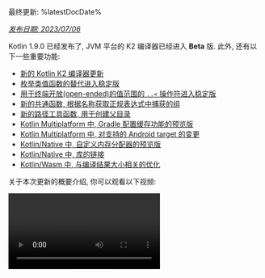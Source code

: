 [//]: # (title: Kotlin 1.9.0 版中的新功能)

最终更新: %latestDocDate%

_[发布日期: 2023/07/06](releases.md#release-details)_

Kotlin 1.9.0 已经发布了, JVM 平台的 K2 编译器已经进入 **Beta** 版.
此外, 还有以下一些重要功能:

* [新的 Kotlin K2 编译器更新](#new-kotlin-k2-compiler-updates)
* [枚举类值函数的替代进入稳定版](#stable-replacement-of-the-enum-class-values-function)
* [用于终端开放(open-ended)的值范围的 `..<` 操作符进入稳定版](#stable-operator-for-open-ended-ranges)
* [新的共通函数, 根据名称获取正规表达式中捕获的组](#new-common-function-to-get-regex-capture-group-by-name)
* [新的路径工具函数, 用于创建父目录](#new-path-utility-to-create-parent-directories)
* [Kotlin Multiplatform 中, Gradle 配置缓存功能的预览版](#preview-of-the-gradle-configuration-cache)
* [Kotlin Multiplatform 中, 对支持的 Android target 的变更](#changes-to-android-target-support)
* [Kotlin/Native 中, 自定义内存分配器的预览版](#preview-of-custom-memory-allocator)
* [Kotlin/Native 中, 库的链接](#library-linkage-in-kotlin-native)
* [Kotlin/Wasm 中, 与编译结果大小相关的优化](#size-related-optimizations)

关于本次更新的概要介绍, 你可以观看以下视频:

<video src="https://youtu.be/fvwTZc-dxsM" title="Kotlin 1.9.0 版中的新功能"/>

## IDE 支持 {id="ide-support"}

在以下 IDE 中可以使用支持 1.9.0 版的 Kotlin plugin:

| IDE            | 支持的版本                          |
|----------------|--------------------------------|
| IntelliJ IDEA  | 2022.3.x, 2023.1.x             |
| Android Studio | Giraffe (223), Hedgehog (231)* |

*Android Studio Giraffe (223) 和 Hedgehog (231) 的后续发布版中会包含 Kotlin 1.9.0 plugin.

IntelliJ IDEA 2023.2 的后续发布版中会包含 Kotlin 1.9.0 plugin.

> 要下载 Kotlin 的 artifact 和依赖项, 请 [配置你的 Gradle 设置](#configure-gradle-settings), 使用 Maven Central 仓库.
>
{style="warning"}

## 新的 Kotlin K2 编译器更新 {id="new-kotlin-k2-compiler-updates"}

JetBrains 的 Kotlin 开发组一直在努力稳定 K2 编译器, 1.9.0 版引入了更多的新功能.
JVM 平台的 K2 编译器现在已进入 **Beta** 版.

对于 Kotlin/Native 和跨平台项目, 也有了基本的支持.

### kapt 编译器 plugin 与 K2 编译器之间的兼容性

你可以在你的项目中和 K2 编译器一起使用 [kapt plugin](kapt.md), 但存在一些限制.
即使将 `languageVersion` 设置为 `2.0`, kapt 编译器 plugin 仍然会使用旧的编译器.

如果你对一个 `languageVersion` 设置为 `2.0` 的项目执行 kapt 编译器 plugin,
kapt 会自动切换到 `1.9`, 并禁用特定版本的兼容性检查.
这个行为相当于包含了下面这些命令行参数:
* `-Xskip-metadata-version-check`
* `-Xskip-prerelease-check`
* `-Xallow-unstable-dependencies`

这些检查对 kapt 任务被禁用了. 所有其他的编译任务仍然会继续使用新的 K2 编译器.

如果你在和 K2 编译器一起使用 kapt 时遇到任何问题, 请报告到我们的 [问题追踪系统](http://kotl.in/issue).

### 在你的项目中试用 K2 编译器 {id="try-the-k2-compiler-in-your-project"}

从 1.9.0 开始, 到 Kotlin 2.0 发布之前, 你可以很容易的测试 K2 编译器,
只需要向你的 `gradle.properties` 文件添加 `kotlin.experimental.tryK2=true` Gradle 属性就可以了.
你也可以运行以下命令:

```shell
./gradlew assemble -Pkotlin.experimental.tryK2=true
```

这个 Gradle 属性会自动将语言版本设置为 2.0, 而且会更新构建报告,
包括 Kotlin 编译任务中, 使用 K2 编译器和使用当前编译器的任务数量:

```none
##### 'kotlin.experimental.tryK2' results (Kotlin/Native not checked) #####
:lib:compileKotlin: 2.0 language version
:app:compileKotlin: 2.0 language version
##### 100% (2/2) tasks have been compiled with Kotlin 2.0 #####
```

### Gradle 构建报告 {id="gradle-build-reports"}

[Gradle 构建报告](gradle-compilation-and-caches.md#build-reports) 现在会显示编译代码时使用的是当前编译器还是 K2 编译器.
在 Kotlin 1.9.0 中, 你可以在你的 [Gradle build scan](https://scans.gradle.com/) 中看到这些信息:

![Gradle build scan - 使用 K1 编译器](gradle-build-scan-k1.png){width=700}

![Gradle build scan - 使用 K2 编译器](gradle-build-scan-k2.png){width=700}

你还可以在构建报告中看到项目中使用的 Kotlin 版本:

```none
Task info:
  Kotlin language version: 1.9
```

> 如果你使用 Gradle 8.0, 你可能遇到构建报告的一些问题, 尤其是启用 Gradle 配置缓存时.
> 这是一个已知的问题, 在 Gradle 8.1 和之后的版本中已经修正.
>
{style="note"}

### K2 编译器目前的限制 {id="current-k2-compiler-limitations"}

在你的 Gradle 项目中启用 K2 存在一些限制, 对使用 Gradle 8.3 以下版本的项目, 下面的情况可能会有影响:

* `buildSrc` 中源代码的编译.
* 在被包含的构建中的 Gradle plugin 的编译.
* 在 Gradle 8.3 以下版本的项目中使用的其他 Gradle plugin 的编译.
* Gradle plugin 依赖项的构建.

如果你遇到上面提到的问题, 你可以通过以下步骤来解决:

* 对 `buildSrc`, 任何 Gradle plugin, 以及它们的依赖项, 设置语言版本:

```kotlin
kotlin {
    compilerOptions {
        languageVersion.set(org.jetbrains.kotlin.gradle.dsl.KotlinVersion.KOTLIN_1_9)
        apiVersion.set(org.jetbrains.kotlin.gradle.dsl.KotlinVersion.KOTLIN_1_9)
    }
}
```

* 当 Gradle 8.3 可以使用时, 将你的项目的 Gradle 版本更新到 8.3.

### 留下你对于新 K2 编译器的反馈意见

如果你能提供你的反馈意见, 我们将会非常感谢!

* 在 Kotlin Slack 频道中, 直接向 K2 开发者提供你的反馈意见 – [获得邀请](https://surveys.jetbrains.com/s3/kotlin-slack-sign-up),
  并加入 [#k2-early-adopters](https://kotlinlang.slack.com/archives/C03PK0PE257) 频道.
* 在 [我们的问题追踪系统](https://kotl.in/issue) 中, 报告你遇到的新 K2 编译器的问题.
* [启用 **Send usage statistics** 选项](https://www.jetbrains.com/help/idea/settings-usage-statistics.html),
  允许 JetBrains 收集关于 K2 使用状况的匿名数据..

## 语言功能特性

在 Kotlin 1.9.0 中, 一些以前版本引入的新语言功能特性升级到了稳定版:
* [枚举类值函数的替代](#stable-replacement-of-the-enum-class-values-function)
* [数据对象与数据类的对称性](#stable-data-objects-for-symmetry-with-data-classes)
* [在内联的值类(inline value class)中支持有 body 的次级构造器(secondary constructor)](#support-for-secondary-constructors-with-bodies-in-inline-value-classes)

### 枚举类值函数的替代进入稳定版 {id="stable-replacement-of-the-enum-class-values-function"}

在 1.8.20 中, 引入了实验性功能: 枚举类的 `entries` 属性.
`entries` 属性是 `values()` 合成(synthetic)函数的现代而且高性能的替代者.
在 1.9.0 中, `entries` 属性进入了稳定版.

> `values()` 函数仍然继续支持, 但我们推荐你改为使用 `entries` 属性.
>
{style="tip"}

```kotlin
enum class Color(val colorName: String, val rgb: String) {
    RED("Red", "#FF0000"),
    ORANGE("Orange", "#FF7F00"),
    YELLOW("Yellow", "#FFFF00")
}

fun findByRgb(rgb: String): Color? = Color.entries.find { it.rgb == rgb }
```
{validate="false"}

关于枚举类的 `entries` 属性, 更多详情请参见 [Kotlin 1.8.20 的新功能](whatsnew1820.md#a-modern-and-performant-replacement-of-the-enum-class-values-function).

### 数据对象与数据类的对称性进入稳定版 {id="stable-data-objects-for-symmetry-with-data-classes"}

在 [Kotlin 1.8.20](whatsnew1820.md#preview-of-data-objects-for-symmetry-with-data-classes) 中引入了数据对象的声明,
现在进入了稳定版.
包括为了与数据类保持对称而添加的函数: `toString()`, `equals()`, 和 `hashCode()`.

这个功能在 `sealed` 类型层级结构中非常有用 (例如一个 `sealed class` 或 `sealed interface` 层级结构),
因为 `data object` 声明可以与 `data class` 声明一起方便的使用.
在这个示例中, 将 `EndOfFile` 声明为 `data object`, 而不是普通的 `object`,
代表它自动拥有 `toString()` 函数, 不需要手动的覆盖这个函数.
这样就保持了与相应的数据类定义的对称性.

```kotlin
sealed interface ReadResult
data class Number(val number: Int) : ReadResult
data class Text(val text: String) : ReadResult
data object EndOfFile : ReadResult

fun main() {
    println(Number(7)) // 输出结果为 Number(number=7)
    println(EndOfFile) // 输出结果为 EndOfFile
}
```
{validate="false"}

更多详情, 请参见 [Kotlin 1.8.20 的新功能](whatsnew1820.md#preview-of-data-objects-for-symmetry-with-data-classes).

### 在内联的值类(inline value class)中支持有 body 的次级构造器(secondary constructor) {id="support-for-secondary-constructors-with-bodies-in-inline-value-classes"}

从 Kotlin 1.9.0 开始, [内联的值类(inline value class)](inline-classes.md) 中有 body 的次级构造器(secondary constructor) 默认可以使用了:

```kotlin
@JvmInline
value class Person(private val fullName: String) {
    // 从 Kotlin 1.4.30 开始可以使用:
    init {
        check(fullName.isNotBlank()) {
            "Full name shouldn't be empty"
        }
    }
    // 从 Kotlin 1.9.0 开始默认可以使用:
    constructor(name: String, lastName: String) : this("$name $lastName") {
        check(lastName.isNotBlank()) {
            "Last name shouldn't be empty"
        }
    }
}
```
{validate="false"}

以前, Kotlin 在内联类中只允许使用 public 的主构造器.
这就造成, 无法封装底层值, 或创建一个内联类来表达某些受限定的值.

随着 Kotlin 的发展, 解决了这个问题. Kotlin 1.4.30 取消了对 `init` 代码块的限制,
之后, Kotlin 1.8.20 提供了预览功能, 允许使用有 body 的次级构造器.
现在这个功能默认可以使用了.
关于 Kotlin 内联类的开发进程, 请参见 [这个 KEEP](https://github.com/Kotlin/KEEP/blob/master/proposals/inline-classes.md).

## Kotlin/JVM {id="kotlin-jvm"}

从 version 1.9.0 来时, 编译器能够生成字节码版本对应于 JVM 20的类.
此外, `JvmDefault` 注解和旧的 `-Xjvm-default` 模式的废弃周期继续向前推进.

### `JvmDefault` 注解和旧的 `-Xjvm-default` 模式的废弃

从 Kotlin 1.5 开始, `JvmDefault` 注解的使用被废弃了, 取代它的是新的 `-Xjvm-default` 模式: `all` 和 `all-compatibility`.
随着 Kotlin 1.4 中引入的 `JvmDefaultWithoutCompatibility`,
以及 Kotlin 1.6 中引入的 `JvmDefaultWithCompatibility`,
这些模式提供了对 `DefaultImpls` 类的生成的全面的控制, 并确保与旧的 Kotlin 代码无缝的兼容性.

因此, 在 Kotlin 1.9.0 中, `JvmDefault` 注解不再具有任何意义, 并被标注为已废弃, 使用它会产生编译错误.
它最终将会从 Kotlin 中完全删除.

## Kotlin/Native {id="kotlin-native"}

除其他改进之外, 这个发布版还带来了 [Kotlin/Native 内存管理器](native-memory-manager.md) 的更多改进,
将会增强它的健壮性和性能:

* [自定义内存分配器的预览版](#preview-of-custom-memory-allocator)
* [主线程上的 Objective-C 或 Swift 对象释放 hook](#objective-c-or-swift-object-deallocation-hook-on-the-main-thread)
* [在 Kotlin/Native 中访问常数值时不会初始化对象](#no-object-initialization-when-accessing-constant-values-in-kotlin-native)
* [能够为 iOS 模拟器上的测试配置 standalone 模式](#ability-to-configure-standalone-mode-for-ios-simulator-tests-in-kotlin-native)
* [Kotlin/Native 中库的链接](#library-linkage-in-kotlin-native)

### 自定义内存分配器的预览版 {id="preview-of-custom-memory-allocator"}

Kotlin 1.9.0 引入了自定义内存分配器的预览版.
它的分配系统能够提高 [Kotlin/Native 内存管理器](native-memory-manager.md) 的运行期性能.

Kotlin/Native 中目前的对象分配系统使用一个一般性的分配器, 不能实现高效的垃圾收集.
作为补偿, 在垃圾收集器 (GC) 将所有已分配的对象合并入单个列表之前
它维护一个线程局部的(thread-local)链表, 其中包含已分配的对象, 这个列表可以在清理过程中遍历.
这种方案造成了几个性能缺陷:

* 清理顺序缺乏内存局部性(memory locality), 并且经常导致分散的内存访问模式, 造成潜在的性能问题.
* 链表对每个对象需要更多内存, 增加了内存使用量, 尤其是在处理大量的小对象的情况下.
* 包含所有已分配对象的单个列表使得难以进行并行清理, 当转换器线程(Mutator Thread)分配对象的速度超过 GC 线程回收它们的速度时, 可能造成内存使用量的问题.

为了解决这些问题, Kotlin 1.9.0 引入了自定义内存分配器的预览版.
它将系统内存分为多个页面(Page), 允许按连续的顺序进行独立的清理.
每次分配的内存都会成为一个页面(Page)内的内存块(Memory Block), 并且页面会追踪各个块的大小.
各种不同的页面类型进行了不同的优化, 以适应于不同的内存分配大小.
内存块的连续排列保证了可以对所有的分配块进行高效的迭代.

当一个线程分配内存时, 它会根据分配的大小搜索适当的页面.
线程会根据不同的大小类别维护一组页面.
对于一个确定的大小, 当前页通常可以容纳这个内存分配.
如果不能, 那么线程会从共享的分配空间请求一个不同的页面.
这个页面的状态可能是可用, 需要清理, 或需要创建.

新的内存分配器允许同时使用多个多个独立的分配空间,
因此 Kotlin 开发组可以实验不同的页面布局, 进一步提高性能.

关于新的内存分配器的设计, 更多详情请参见 [README](https://github.com/JetBrains/kotlin/blob/master/kotlin-native/runtime/src/alloc/custom/README.md).

#### 如何启用

添加 `-Xallocator=custom` 编译器选项:

```kotlin
kotlin {
    macosX64("native") {
        binaries.executable()

        compilations.configureEach {
            compilerOptions.configure {
                freeCompilerArgs.add("-Xallocator=custom")
            }
        }
    }
}
```
{validate="false"}

#### 留下你的反馈意见

希望你能通过 [YouTrack](https://youtrack.jetbrains.com/issue/KT-55364/Implement-custom-allocator-for-Kotlin-Native)
提供你的反馈意见, 帮助改进自定义分配器.

### 主线程上的 Objective-C 或 Swift 对象释放 hook {id="objective-c-or-swift-object-deallocation-hook-on-the-main-thread"}

从 Kotlin 1.9.0 开始, 对于 Objective-C 或 Swift 对象, 如果对象在主线程中被传递到 Kotlin, 那么对象的释放 hook 也会在主线程上被调用.
[Kotlin/Native 内存管理器](native-memory-manager.md) 以前处理 Objective-C 对象引用的方式可能会导致内存泄露.
我们相信现在的新的行为可以改进内存管理器的健壮性.

考虑一个被 Kotlin 代码引用的 Objective-C 对象, 例如, 当对象作为参数传递时, 被函数返回时, 或者从一个集合获取时.
这种情况下, Kotlin 创建它自己的对象, 其中保持 Objective-C 对象的引用.
当 Kotlin 对象被释放时, Kotlin/Native 运行期库会调用 `objc_release` 函数, 释放 Objective-C 对象的引用.

在以前的版本中, Kotlin/Native 内存管理器在一个特殊的 GC 线程中运行 `objc_release`.
如果它是这个对象的最后引用, 那么对象会被释放.
问题发生在, 如果 Objective-C 对象有自定义的释放 hooks, 例如 Objective-C 中的 `dealloc` 方法, 或 Swift 中的 `deinit` 代码块,
这些 hook 期望在特定的线程上调用.

由于主线程中的对象的 hook 通常也期望在主线程中调用, Kotlin/Native 运行期库现在也在主线程上调用 `objc_release`.
它应该覆盖 Objective-C 对象在主线程上传递到 Kotlin, 并在主线程中创建一个 Kotlin 端的对等对象的情况.
这只对处理主调度队列的情况才有效，对于通常的 UI 应用程序就是这种情况.
如果不是主调度队列, 或者对象在主线程以外的线程中传递到 Kotlin 的情况, 会和以前一样, 在特殊的 GC 线程中调用 `objc_release`.

#### 如何关闭这个功能

如果你遇到问题, 你可以在你的 `gradle.properties` 文件中, 添加以下选项, 禁用这个行为:

```none
kotlin.native.binary.objcDisposeOnMain=false
```

遇到这样的情况, 请报告到 [我们的问题追踪系统](https://kotl.in/issue).

### 在 Kotlin/Native 中访问常数值时不会初始化对象 {id="no-object-initialization-when-accessing-constant-values-in-kotlin-native"}

从 Kotlin 1.9.0 开始, 在访问 `const val` 域变量时, Kotlin/Native 后端不会初始化对象:

```kotlin
object MyObject {
    init {
        println("side effect!")
    }

    const val y = 1
}

fun main() {
    println(MyObject.y) // 第 1 次不会初始化
    val x = MyObject    // 这里会发生初始化
    println(x.y)
}
```
{validate="false"}

这个行为现在与 Kotlin/JVM 平台统一了, Kotlin/JVM 平台的实现与 Java 一致, 对这种情况对象永远不会初始化.
由于这个变化, 你的 Kotlin/Native 项目还能够有一些性能改进.

### 能够为 iOS 模拟器上的测试配置 standalone 模式 {id="ability-to-configure-standalone-mode-for-ios-simulator-tests-in-kotlin-native"}

默认情况下, 在对 Kotlin/Native 运行 iOS 模拟器上的测试时, 会使用 `--standalone` 选项, 以避免发生手动的模拟器启动和关闭.
在 1.9.0 中, 现在你可以在 Gradle task 中通过 `standalone` 属性配置是否使用这个选项.
默认会使用 `--standalone` 选项, 启用 standalone 模式.

下面的例子演示在你的 `build.gradle.kts` 文件中如何禁用 standalone 模式:

```kotlin
tasks.withType<org.jetbrains.kotlin.gradle.targets.native.tasks.KotlinNativeSimulatorTest>().configureEach {
    standalone.set(false)
}
```
{validate="false"}

> 如果你禁用 standalone 模式, 那么必须手动启用模拟器. 要从 CLI 启动你的模拟器, 可以使用下面的命令:
>
> ```shell
> /usr/bin/xcrun simctl boot <DeviceId>
>```
>
{style = "warning"}

### Kotlin/Native 中库的链接 {id="library-linkage-in-kotlin-native"}

从 Kotlin 1.9.0 开始, Kotlin/Native 编译器使用与 Kotlin/JVM 相同的方式来处理 Kotlin 库的链接问题.
如果一个第三方 Kotlin 库的作者对实验性 API 进行了不兼容的变更, 而这个 API 又被另一个第三方 Kotlin 库使用, 那么你就可能遇到这样的问题.

对于第三方 Kotlin 库之间发生链接错误的情况, 构建不会在编译过程中失败.
相反, 你只会在运行期间遇到这些错误, 这种行为与 JVM 完全相同.

每当 Kotlin/Native 编译器检测到库链接的问题就会报告警告.
你可以在你的编译日志中找到这样的警告, 例如:

```text
No function found for symbol 'org.samples/MyRemovedClass.doSomething|3657632771909858561[0]'

Can not get instance of singleton 'MyEnumClass.REMOVED_ENTRY': No enum entry found for symbol 'org.samples/MyEnumClass.REMOVED_ENTRY|null[0]'

Function 'getMyRemovedClass' can not be called: Function uses unlinked class symbol 'org.samples/MyRemovedClass|null[0]'
```

在你的项目中, 你可以进一步配置, 甚至禁用这样的行为:

* 如果你不想在你的编译日志中看到这些警告, 可以使用 `-Xpartial-linkage-loglevel=INFO` 编译器选项来禁止警告.
* 也可以使用 `-Xpartial-linkage-loglevel=ERROR`, 将报告的警告级别提升为编译错误.
  这种情况下, 编译会失败, 你会在编译日志中看到所有的错误. 使用这个选项可以更加严密的检测链接错误.
* 如果你在使用这个功能时遇到意想不到的问题, 你可以使用 `-Xpartial-linkage=disable` 编译器选项关闭这个功能.
  遇到这样的情况, 请报告到 [我们的问题追踪系统](https://kotl.in/issue).

```kotlin
// 通过 Gradle 构建文件传递编译器选项的示例.
kotlin {
    macosX64("native") {
        binaries.executable()

        compilations.configureEach {
            compilerOptions.configure {
                // 禁止链接警告:
                freeCompilerArgs.add("-Xpartial-linkage-loglevel=INFO")

                // 将链接警告提升为错误:
                freeCompilerArgs.add("-Xpartial-linkage-loglevel=ERROR")

                // 完全禁用这个功能:
                freeCompilerArgs.add("-Xpartial-linkage=disable")
            }
        }
    }
}
```
{validate="false"}

### 用于与 C 代码交互时的隐式整数转换的编译器选项 {id="compiler-option-for-c-interop-implicit-integer-conversions"}

我们引入了与 C 代码交互时的一个编译器选项, 允许你使用隐式整数转换.
经过仔细考虑之后, 我们引入了这个编译器选项, 以防止无意的使用,
因为这个功能还有待继续改进, 而我们的目标是拥有最高质量的 API.

下面的示例代码中, 一个隐式整数转换允许 `options = 0`,
尽管 [`options`](https://developer.apple.com/documentation/foundation/nscalendar/options)
是无符号的 `UInt` 类型, 而 `0` 是有符号的整数.

```kotlin
val today = NSDate()
val tomorrow = NSCalendar.currentCalendar.dateByAddingUnit(
    unit = NSCalendarUnitDay,
    value = 1,
    toDate = today,
    options = 0
)
```
{validate="false"}

要对原生库使用隐式转换, 请使用 `-XXLanguage:+ImplicitSignedToUnsignedIntegerConversion` 编译器选项.

你可以在你的 Gradle `build.gradle.kts` 文件中进行配置:
```kotlin
tasks.withType<org.jetbrains.kotlin.gradle.tasks.KotlinNativeCompile>().configureEach {
    compilerOptions.freeCompilerArgs.addAll(
        "-XXLanguage:+ImplicitSignedToUnsignedIntegerConversion"
    )
}
```
{validate="false"}

## Kotlin Multiplatform

在 1.9.0 中, Kotlin Multiplatform 有了以下重要更新, 旨在改善你的开发者体验:

* [对支持的 Android target 的变更](#changes-to-android-target-support)
* [默认启用新的 Android 源代码集布局](#new-android-source-set-layout-enabled-by-default)
* [在跨平台项目中的 Gradle 配置缓存功能的预览版](#preview-of-the-gradle-configuration-cache)

### 对支持的 Android target 的变更 {id="changes-to-android-target-support"}

我们正在继续努力稳定 Kotlin Multiplatform.
其中必要的一步是为 Android target 提供一级支持.
我们很激动的宣布, 将来, Google 的 Android 开发组将会提供他们自己的 Gradle plugin, 来支持 Kotlin Multiplatform 中的 Android.

为了给这个来自 Google 的新解决方案开辟道路, 我们会重命名 1.9.0 的目前的 Kotlin DSL 中的 `android` 代码块.
请将你的构建脚本中的所有 `android` 代码块改为 `androidTarget`.
这是一个必要的临时变更, 目的是将 `android` 的名称留给未来由 Google 提供的 DSL 使用.

Google plugin 将成为在跨平台项目中使用 Android 的首选方式.
当它完成之后, 我们会提供必要的迁移说明, 让你能够象以前一样使用 `android` 的短名称.

### 默认启用新的 Android 源代码集布局 {id="new-android-source-set-layout-enabled-by-default"}

从 Kotlin 1.9.0 开始, 默认会使用新的 Android 源代码集布局.
它取代了以前的目录命名模式, 这个旧模式在很多方面令人难以理解.
新布局有很多优点:

* 简化的类型语义 – 新的 Android 源代码集布局提供了清晰而且一致的命名规约, 有助于区分不同类型的源代码集.
* 改进的源代码目录布局 – 使用新的布局, `SourceDirectories` 的排列变得更加连贯, 更易于组织代码和定位源代码文件.
* 清晰的 Gradle 配置命名模式 – 在 `KotlinSourceSets` 和 `AndroidSourceSets` 中, 命名模式现在更加一致, 更加易于预测.

新的布局需要使用 Android Gradle plugin 7.0 或更高版本, 以及 Android Studio 2022.3 或更高版本.
请参见我们的 [迁移向导](multiplatform-android-layout.md), 在你的 `build.gradle(.kts)` 文件中进行必要的修改.

### Gradle 配置缓存功能的预览版 {id="preview-of-the-gradle-configuration-cache"}

Kotlin 1.9.0 增加了对跨平台库中的 [Gradle 配置缓存](https://docs.gradle.org/current/userguide/configuration_cache.html) 的支持.
如果你是库的作者, 你可以得益于构建性能的改善.

Gradle 配置缓存通过对后续的构建重用配置阶段的结果来加快构建过程.
这个功能从 Gradle 8.1 开始成为稳定版. 要启用它, 请遵照 [Gradle 文档](https://docs.gradle.org/current/userguide/configuration_cache.html#config_cache:usage) 中的说明.

> 对于与 Xcode 集成的 task, 或 [Kotlin CocoaPods Gradle plugin](native-cocoapods-dsl-reference.md),
> Kotlin Multiplatform plugin 还不支持 Gradle 配置缓存.
> 我们期望在未来的 Kotlin 发布版中添加这个功能.
>
{style="note"}

## Kotlin/Wasm

Kotlin 开发组还在继续实验新的 Kotlin/Wasm 编译目标.
这个发布版引入了几个性能优化和 [与编译结果大小相关的优化](#size-related-optimizations),
以及 [与 JavaScript 交互功能的更新](#updates-in-javascript-interop).

### 与编译结果大小相关的优化 {id="size-related-optimizations"}

对 WebAssembly (Wasm) 项目, Kotlin 1.9.0 引入了编译结果大小的显著改善.
比较两个 "Hello World" 项目,
Kotlin 1.9.0 中的 Wasm 代码大小比 Kotlin 1.8.20 中要小超过 10 倍以上.

![Kotlin/Wasm 与编译结果大小相关的优化](wasm-1-9-0-size-improvements.png){width=700}

在使用 Kotlin 代码针对 Wasm 平台进行开发时, 这些代码大小优化可以更加高效的利用资源, 并改善性能.

### 与 JavaScript 交互功能的更新 {id="updates-in-javascript-interop"}

这次 Kotlin 更新引入了 Kotlin/Wasm 的 Kotlin 与 JavaScript 之间交互能力的变更.
由于 Kotlin/Wasm 是一个 [实验性](components-stability.md#stability-levels-explained) 功能, 它的互操作性存在一些限制.

#### 动态类型的限制

从 1.9.0 版开始, Kotlin 在 Kotlin/Wasm 中不再支持使用 `Dynamic` 类型.
这个功能现在已被废弃, 由新的通用的 `JsAny` 类型取代, 这个类型游离于 JavaScript 互操作性.

更多详情, 请参见 [Kotlin/Wasm 与 JavaScript 的互操作性](wasm-js-interop.md) 文档.

#### 非外部类型(non-external type)的限制

Kotlin/Wasm 在向 JavaScript 传递值时, 或从 JavaScript 传入值时, 支持对特定的 Kotlin 静态的转换.
支持的类型包括:

* 基本类型, 例如有符号的数值, `Boolean`, 以及 `Char`.
* `String`.
* 函数类型.

其他类型传递时不会转换, 而是作为不透明引用(Opaque Reference), 导致 JavaScript 与 Kotlin 子类型之间的不一致.

为了解决这个问题, Kotlin 在与 JavaScript 交互时, 限制为只允许使用一组良好支持的类型.
从 Kotlin 1.9.0 开始, 在 Kotlin/Wasm 的 JavaScript 交互中, 只支持外部(external) 类型, 基本类型, 字符串, 以及函数类型.
此外, 引入了一个单独的显式类型, 名为 `JsReference`, 用来表达可在 JavaScript 交互中使用的 Kotlin/Wasm 对象句柄.

更多详情, 请参见 [Kotlin/Wasm 与 JavaScript 的互操作性](wasm-js-interop.md) 文档.

### Kotlin Playground 中的 Kotlin/Wasm

Kotlin Playground 支持 Kotlin/Wasm 编译目标.
你可以编写, 运行, 分享你的针对 Kotlin/Wasm 编译目标的 Kotlin 代码.
[马上看看吧](https://pl.kotl.in/HDFAvimga)

> 使用 Kotlin/Wasm 需要在你的浏览器中启用实验性的功能.
>
> [参见: 如何启用这些功能](wasm-troubleshooting.md).
>
{style="note"}

```kotlin
import kotlin.time.*
import kotlin.time.measureTime

fun main() {
    println("Hello from Kotlin/Wasm!")
    computeAck(3, 10)
}

tailrec fun ack(m: Int, n: Int): Int = when {
    m == 0 -> n + 1
    n == 0 -> ack(m - 1, 1)
    else -> ack(m - 1, ack(m, n - 1))
}

fun computeAck(m: Int, n: Int) {
    var res = 0
    val t = measureTime {
        res = ack(m, n)
    }
    println()
    println("ack($m, $n) = ${res}")
    println("duration: ${t.inWholeNanoseconds / 1e6} ms")
}
```
{kotlin-runnable="true" kotlin-min-compiler-version="1.3" id="kotlin-whats-new-1-9-0-kotlin-wasm-playground"}

## Kotlin/JS {id="kotlin-js"}

这个发布版引入了 Kotlin/JS 的更新, 包括删除了旧的 Kotlin/JS 编译器, 废弃了 Kotlin/JS Gradle plugin,
以及实验性的支持 ES6:

* [删除了旧的 Kotlin/JS 编译器](#removal-of-the-old-kotlin-js-compiler)
* [废弃了 Kotlin/JS Gradle plugin](#deprecation-of-the-kotlin-js-gradle-plugin)
* [废弃了外部枚举类型(external enum)](#deprecation-of-external-enum)
* [实验性的支持 ES6 类和模块](#experimental-support-for-es6-classes-and-modules)
* [更改了 JS 产品发布(production distribution)的默认目标](#changed-default-destination-of-js-production-distribution)
* [从 stdlib-js 中抽取了 org.w3c 声明](#extract-org-w3c-declarations-from-stdlib-js)

> 从 1.9.0 版开始, 对 Kotlin/JS 还启用了 [部分的库链接](#library-linkage-in-kotlin-native).
>
{style="note"}


### 删除了旧的 Kotlin/JS 编译器 {id="removal-of-the-old-kotlin-js-compiler"}

在 Kotlin 1.8.0 中, 我们 [宣布了](whatsnew18.md#stable-js-ir-compiler-backend) 基于 IR 的后端已成为 [稳定版](components-stability.md).
从那之后, 不指定编译器成为一种错误, 使用旧的编译器会导致警告.

在 Kotlin 1.9.0 中, 使用旧的后端会导致错误.
请遵照我们的 [迁移指南](js-ir-migration.md), 迁移到 IR 编译器.

### 废弃了 Kotlin/JS Gradle plugin {id="deprecation-of-the-kotlin-js-gradle-plugin"}

从 Kotlin 1.9.0 开始, `kotlin-js` Gradle plugin 已被废弃.
我们建议你改为使用 `kotlin-multiplatform` Gradle plugin 中的 `js()` 编译目标.

Kotlin/JS Gradle plugin 的功能本质上与 `kotlin-multiplatform` plugin 是重叠的, 并使用了相同的内部实现.
这种功能重叠导致了理解困难, 并增加了 Kotlin 开发组的维护负担.

关于迁移说明, 请参见我们的 [Kotlin Multiplatform 兼容性指南](multiplatform-compatibility-guide.md#migration-from-kotlin-js-gradle-plugin-to-kotlin-multiplatform-gradle-plugin).
如果你遇到迁移指南中没有提到的其它问题, 请报告到我们的 [问题追踪系统](http://kotl.in/issue).

### 废弃了外部枚举类型(external enum) {id="deprecation-of-external-enum"}

在 Kotlin 1.9.0 中, 外部枚举类型(external enum)的使用将被废弃, 原因是枚举类型的静态成员, 例如 `entries`, 不能存在于 Kotlin 之外.
我们建议改为使用外部的封闭类, 并以对象作为它的子类:

```kotlin
// 以前的代码
external enum class ExternalEnum { A, B }

// 现在的代码
external sealed class ExternalEnum {
    object A: ExternalEnum
    object B: ExternalEnum
}
```
{validate="false"}

通过切换为以对象为子类的外部封闭类, 你可以实现与外部枚举类型相似的功能, 同时又能避免与默认方法相关的问题.

从 Kotlin 1.9.0 开始, 外部枚举类型的使用将被标记为废弃.
我们建议你更新你的代码, 使用上面建议的外部封闭类来实现, 以保证兼容性, 并有利于未来的维护.

### 实验性的支持 ES6 类和模块 {id="experimental-support-for-es6-classes-and-modules"}

本次发布引入了对 ES6 模块和生成 ES6 类的 [实验性](components-stability.md#stability-levels-explained) 支持:
* 模块提供了一种方式, 简化你的代码库, 并提高可维护性.
* 类允许你结合面向对象编程 (OOP) 原则, 产生更加清晰直观的代码.

要启用这些功能, 请更新你的 `build.gradle.kts` 文件:

```kotlin
// build.gradle.kts
kotlin {
    js(IR) {
        useEsModules() // 启用 ES6 模块
        browser()
    }
}

// 启用 ES6 类的生成
tasks.withType<KotlinJsCompile>().configureEach {
    kotlinOptions {
        useEsClasses = true
    }
}
```
{validate="false"}

关于ECMAScript 2015 (ES6), 更多详情请参见 [官方文档](https://262.ecma-international.org/6.0/).

### 更改了 JS 产品发布(production distribution)的默认目标 {id="changed-default-destination-of-js-production-distribution"}

在 Kotlin 1.9.0 之前, 发布的目标目录是 `build/distributions`.
但是, 这是一个用于 Gradle archive 的共通目录.
为了解决这个问题, 在 Kotlin 1.9.0 中我们将默认的发布目标目录改为:
`build/dist/<targetName>/<binaryName>`.

例如, `productionExecutable` 过去会发布到 `build/distributions`.
在 Kotlin 1.9.0 中, 它会发布到 `build/dist/js/productionExecutable`.

> 如果你有一个使用这些构建结果的管道, 请确认更新目录的设置.
>
{style="warning"}

### 从 stdlib-js 中抽取了 org.w3c 声明 {id="extract-org-w3c-declarations-from-stdlib-js"}

从 Kotlin 1.9.0 开始, `stdlib-js` 不再包含 `org.w3c` 声明.
这些声明改为移动到一个单独的 Gradle 依赖项中.
当你向你的 `build.gradle.kts` 文件添加 Kotlin Multiplatform Gradle plugin 时,
这些声明会自动包含到你的项目中, 和标准库类似.

不需要任何手动的迁移处理. 必要的调整工作会自动处理.

## Gradle

Kotlin 1.9.0 带来了新的 Gradle 编译器选项, 以及很多其他功能:

* [删除了 classpath 属性](#removed-classpath-property)
* [新的 Gradle 编译器选项](#new-compiler-options)
* [Kotlin/JVM 的项目级编译器选项](#project-level-compiler-options-for-kotlin-jvm)
* [用于 Kotlin/Native 模块名称的编译器选项](#compiler-option-for-kotlin-native-module-name)
* [用于 Kotlin 官方库的单独的编译器 plugin](#separate-compiler-plugins-for-official-kotlin-libraries)
* [增加了最低支持版本](#incremented-minimum-supported-version)
* [kapt 不再过早创建 task](#kapt-doesn-t-cause-eager-task-creation-in-gradle)
* [JVM 编译目标校验模式的程序化配置](#programmatic-configuration-of-the-jvm-target-validation-mode)

### 删除了 classpath 属性 {id="removed-classpath-property"}

在 Kotlin 1.7.0 中, 我们宣布了 `KotlinCompile` task 属性 `classpath` 废弃周期的开始.
在 Kotlin 1.8.0 中废弃级别提升到了 `ERROR`.
在本次发布版中, 我们最终删除了 `classpath` 属性.
所有的编译任务现在应该使用 `libraries` 输入, 得到编译所需要的库的列表.

### 新的编译器选项 {id="new-compiler-options"}

Kotlin Gradle plugin 现在提供新的属性, 用于使用者同意(Opt-in), 以及编译器的渐进模式(progressive mode).

* 要对新的 API 标注使用者同意(Opt-in), 现在你可以使用 `optIn` 属性, 传递一个字符串列表, 例如: `optIn.set(listOf(a, b, c))`.
* 要启用渐进模式, 请使用 `progressiveMode.set(true)`.

### Kotlin/JVM 的项目级编译器选项 {id="project-level-compiler-options-for-kotlin-jvm"}

从 Kotlin 1.9.0 开始, 在 `kotlin` 配置代码块中, 可以使用一个新的 `compilerOptions` 代码块:

```kotlin
kotlin {
    compilerOptions {
        jvmTarget.set(JVM.Target_11)
    }
}
```
{validate="false"}

这个功能使得编译器选项的配置更加容易. 但是, 需要注意一些重要的细节:

* 这个配置只适用于项目级.
* 对于 Android plugin, 这个代码块与下面的代码配置相同的对象:

```kotlin
android {
    kotlinOptions {}
}
```
{validate="false"}

* `android.kotlinOptions` 和 `kotlin.compilerOptions` 配置块会相互覆盖. 只有构建文件中最后出现的 (最下方的) 代码块会起作用.
* 如果在项目级配置了 `moduleName`, 它的值在传递给编译器时可能会变更.
  对 `main` 编译不会如此, 但对其它编译类型, 例如, test source, Kotlin Gradle plugin 会添加  `_test` 后缀.
* `tasks.withType<KotlinJvmCompile>().configureEach {}` (或 `tasks.named<KotlinJvmCompile>("compileKotlin") { }`) 之内的配置会覆盖 `kotlin.compilerOptions` 和 `android.kotlinOptions`.

### 用于 Kotlin/Native 模块名称的编译器选项 {id="compiler-option-for-kotlin-native-module-name"}

在 Kotlin Gradle plugin 中现在可以很容易的使用 Kotlin/Native 的
[`module-name`](compiler-reference.md#module-name-name-native) 编译器选项.

这个选项对编译的模块指定一个名称, 也可以为导入到 Objective-C 的声明添加一个名称前缀.

你可以直接在你的 Gradle 构建文件的 `compilerOptions` 代码块中设置模块名称:

<tabs group="build-script">
<tab title="Kotlin" group-key="kotlin">

```kotlin
tasks.named<org.jetbrains.kotlin.gradle.tasks.KotlinNativeCompile>("compileKotlinLinuxX64") {
    compilerOptions {
        moduleName.set("my-module-name")
    }
}
```

</tab>
<tab title="Groovy" group-key="groovy">

```groovy
tasks.named("compileKotlinLinuxX64", org.jetbrains.kotlin.gradle.tasks.KotlinNativeCompile.class) {
    compilerOptions {
        moduleName = "my-module-name"
    }
}
```

</tab>
</tabs>


### 用于 Kotlin 官方库的单独的编译器 plugin {id="separate-compiler-plugins-for-official-kotlin-libraries"}

Kotlin 1.9.0 为它的官方库引入了单独的编译器 plugin. 以前, 编译器 plugin 内嵌在对应的 Gradle plugin 中.
如果编译器 plugin 编译时使用的 Kotlin 版本比 Gradle build 的 Kotlin 运行期版本更高, 就可能导致兼容性问题.

新的编译器 plugin 添加为单独的依赖项, 因此你不会再遇到与旧版本 Gradle 的兼容性问题.
新方案的另一个主要优点是, 新的编译器 plugin 可以在其他构建系统中使用, 例如 [Bazel](https://bazel.build/).

以下是我们发布到 Maven Central 的新编译器 plugin 的列表:

* kotlin-atomicfu-compiler-plugin
* kotlin-allopen-compiler-plugin
* kotlin-lombok-compiler-plugin
* kotlin-noarg-compiler-plugin
* kotlin-sam-with-receiver-compiler-plugin
* kotlinx-serialization-compiler-plugin

每个 plugin 都有它对应的 `-embeddable`, 例如,
`kotlin-allopen-compiler-plugin-embeddable` 用来与 `kotlin-compiler-embeddable` artifact 一起使用,
这是脚本化 artifact 的默认选项.

Gradle 将这些 plugin 添加为编译器参数. 你不需要对你既有的项目进行任何变更.

### 增加了最低支持版本 {id="incremented-minimum-supported-version"}

从 Kotlin 1.9.0 开始, 支持的 Android Gradle plugin 最低版本是 4.2.2.

参见 [Kotlin Gradle plugin 与可用的 Gradle 版本之间的兼容性](gradle-configure-project.md#apply-the-plugin).

### kapt 不再过早创建 Gradle 中的 task {id="kapt-doesn-t-cause-eager-task-creation-in-gradle"}

在 1.9.0 之前, [kapt 编译器 plugin](kapt.md) 会请求配置后的 Kotlin 编译 task 实例, 导致过早的创建 task.
在 Kotlin 1.9.0 中已经解决了这个问题. 如果你的 `build.gradle.kts` 文件使用默认的配置, 那么你的设置不会受到这个变更的影响.

> 如果你使用自定义的配置, 你的设置会受到不利的影响.
> 例如, 如果你使用 Gradle 的 task API 修改了 `KotlinJvmCompile` task, 你必须在你的构建脚本中对 `KaptGenerateStubs`
> task 进行类似的修改.
>
> 例如, 如果你的脚本对 `KotlinJvmCompile` task 的配置如下:
> ```kotlin
> tasks.named<KotlinJvmCompile>("compileKotlin") { // 你的自定义配置 }
> ```
> {validate="false"}
>
> 这种情况下, 你需要确定 `KaptGenerateStubs` task 中也包含相同的修改:
> ```kotlin
> tasks.named<KaptGenerateStubs>("kaptGenerateStubs") { // 你的自定义配置 }
> ```
> {validate="false"}
>
{style="warning"}

更多详情, 请参见我们的 [YouTrack ticket](https://youtrack.jetbrains.com/issue/KT-54468/KAPT-Gradle-plugin-causes-eager-task-creation).

### JVM 编译目标校验模式的程序化配置 {id="programmatic-configuration-of-the-jvm-target-validation-mode"}

在 Kotlin 1.9.0 之前, 只有一种方法来调整 Kotlin 与 Java 之间的 JVM 编译目标不兼容性的检测方式.
你必须在你的 `gradle.properties` 文件中对整个项目设置 `kotlin.jvm.target.validation.mode=ERROR`.

现在, 你也可以在你的 `build.gradle.kts` 文件中, 在 task 级进行配置:

```kotlin
tasks.named<org.jetbrains.kotlin.gradle.tasks.KotlinJvmCompile>("compileKotlin") {
    jvmTargetValidationMode.set(org.jetbrains.kotlin.gradle.dsl.jvm.JvmTargetValidationMode.WARNING)
}
```
{validate="false"}

## 标准库

Kotlin 1.9.0 对标准库有了一些很大的改进:
* [`..<` 操作符](#stable-operator-for-open-ended-ranges) 和 [时间 API](#stable-time-api) 进入稳定版.
* [Kotlin/Native 标准库经过了彻底的审查和更新](#the-kotlin-native-standard-library-s-journey-towards-stabilization)
* [`@Volatile` 注解可以在更多平台使用](#stable-volatile-annotation)
* [有了一个 **共通的** 函数来通过名称获取正规表达式中捕获的组(capture group)](#new-common-function-to-get-regex-capture-group-by-name)
* [引入了 `HexFormat` 类, 用于 16 进制数的格式化和解析](#new-hexformat-class-to-format-and-parse-hexadecimals)

### 用于终端开放(open-ended)的值范围的 `..<` 操作符进入稳定版 {id="stable-operator-for-open-ended-ranges"}

新的 `..<` 操作符用于终端开放(open-ended)的值范围, 它在 [Kotlin 1.7.20](whatsnew1720.md#preview-of-the-operator-for-creating-open-ended-ranges) 中引入, 在 1.8.0 中进入稳定版.
在 1.9.0 中, 用于操作终端开放的值范围的标准库 API也进入了稳定版.

我们的研究显示, 在声明一个终端开放的值范围时, 新的 `..<` 操作符更加易于理解.
如果你使用 [`until`](https://kotlinlang.org/api/latest/jvm/stdlib/kotlin.ranges/until.html) 中缀函数, 很容易错误的理解为, 值范围包含它的上界(upper bound).

下面是使用 `until` 函数的示例:

```kotlin
fun main() {
    for (number in 2 until 10) {
        if (number % 2 == 0) {
            print("$number ")
        }
    }
    // 输出结果为 2 4 6 8
}
```
{validate="false"}

下面是使用新的 `..<` 操作符示例:

```kotlin
fun main() {
    for (number in 2..<10) {
        if (number % 2 == 0) {
            print("$number ")
        }
    }
    // 输出结果为 2 4 6 8
}
```
{validate="false"}

> 从 IntelliJ IDEA 2023.1.1 版开始, 有了一个新的代码审查, 对你可以使用 `..<` 操作符的地方, 会高亮显示.
>
{style="note"}

关于如何使用这个操作符, 更多详情请参见 [Kotlin 1.7.20 版中的新功能](whatsnew1720.md#preview-of-the-operator-for-creating-open-ended-ranges).

### 时间 API 进入稳定版 {id="stable-time-api"}

从 1.3.50 开始, 我们引入了一个新的时间测量 API 的预览版.
API 中关于时间长度的部分在 1.6.0 中进入了稳定版.
在 1.9.0 中, 时间测量 API 的其他部分也进入了稳定版.

旧的时间 API 提供了 `measureTimeMillis` 和 `measureNanoTime` 函数, 使用起来不直观.
很明显, 这两个函数都测量时间, 使用不同的单位, 但很难清楚理解的是, `measureTimeMillis` 使用 [wall clock](https://en.wikipedia.org/wiki/Elapsed_real_time)
来测量时间, 而 `measureNanoTime` 使用单调时间源(monotonic time source).
新的时间 API 解决了这个问题, 以及其他问题, 让 API 更加用户友好.

通过新的时间 API, 你可以很容易的实现以下功能:
* 使用单调时间源(monotonic time source), 测量执行某些代码消耗的时间, 使用你希望的时间单位.
* 标记一个时刻.
* 比较两个时刻, 并计算它们之间的差异.
* 检查从某个特定的时刻开始, 经过了多少时间.
* 检查当前时间是否已经经过了某个指定的时刻.

#### 测量代码的执行时间

要测量执行一段代码消耗的时间,
请使用 [`measureTime`](https://kotlinlang.org/api/latest/jvm/stdlib/kotlin.time/measure-time.html)
内联函数.

要测量执行一段代码消耗的时间, **并且** 返回这段代码的执行结果,
请使用 [`measureTimedValue`](https://kotlinlang.org/api/latest/jvm/stdlib/kotlin.time/measure-timed-value.html)
内联函数.

默认情况下, 这两个函数使用一个单调时间源(monotonic time source).
但是, 如果你想要使用流逝的真实时间源(elapsed real-time source), 也是可以的.
例如, 在 Android 中, 默认的时间源 `System.nanoTime()` 在设备活动时才计算时间.
当设备进入深度睡眠时, 它会失去对时间的追踪.
想要在设备深度睡眠时继续追踪时间, 你可以改为创建一个使用 [`SystemClock.elapsedRealtimeNanos()`](https://developer.android.com/reference/android/os/SystemClock#elapsedRealtimeNanos()) 的时间源:

```kotlin
object RealtimeMonotonicTimeSource : AbstractLongTimeSource(DurationUnit.NANOSECONDS) {
    override fun read(): Long = SystemClock.elapsedRealtimeNanos()
}
```
{validate="false"}

#### 标记时刻, 并测量时刻之间的差异

要标记一个特定的时刻, 请使用 [`TimeSource`](https://kotlinlang.org/api/latest/jvm/stdlib/kotlin.time/-time-source/)
接口, 和 [`markNow()`](https://kotlinlang.org/api/latest/jvm/stdlib/kotlin.time/-time-source/mark-now.html) 函数
来创建一个 [`TimeMark`](https://kotlinlang.org/api/latest/jvm/stdlib/kotlin.time/-time-mark/).
要测量来自同一个时间源的 `TimeMarks` 之间的差异, 请使用减法操作符 (`-`):

```kotlin
import kotlin.time.*

fun main() {
    val timeSource = TimeSource.Monotonic
    val mark1 = timeSource.markNow()
    Thread.sleep(500) // 睡眠 0.5 秒.
    val mark2 = timeSource.markNow()

    repeat(4) { n ->
        val mark3 = timeSource.markNow()
        val elapsed1 = mark3 - mark1
        val elapsed2 = mark3 - mark2

        println("Measurement 1.${n + 1}: elapsed1=$elapsed1, elapsed2=$elapsed2, diff=${elapsed1 - elapsed2}")
    }
    // 也可以对时间标记进行比较.
    println(mark2 > mark1) // 比较结果为 true, 因为 mark2 是在 mark1 之后捕获的.
}
```
{kotlin-runnable="true" kotlin-min-compiler-version="1.3" id="kotlin-whats-new-time-elapsed"}

要检查是否已经经过了某个截止时刻, 或者是否已经到达超时时间, 请使用 [`hasPassedNow()`](https://kotlinlang.org/api/latest/jvm/stdlib/kotlin.time/-time-mark/has-passed-now.html)
和 [`hasNotPassedNow()`](https://kotlinlang.org/api/latest/jvm/stdlib/kotlin.time/-time-mark/has-not-passed-now.html)
扩展函数:

```kotlin
import kotlin.time.*
import kotlin.time.Duration.Companion.seconds

fun main() {
    val timeSource = TimeSource.Monotonic
    val mark1 = timeSource.markNow()
    val fiveSeconds: Duration = 5.seconds
    val mark2 = mark1 + fiveSeconds

    // 还没有经过 5 秒
    println(mark2.hasPassedNow())
    // 输出结果为 false

    // 等待 6 秒
    Thread.sleep(6000)
    println(mark2.hasPassedNow())
    // 输出结果为 true
}
```
{kotlin-runnable="true" kotlin-min-compiler-version="1.3" id="kotlin-whats-new-time-passednow"}

### Kotlin/Native 标准库走向稳定 {id="the-kotlin-native-standard-library-s-journey-towards-stabilization"}

由于我们的 Kotlin/Native 标准库持续增长, 我们决定是时候对它进行一次全面的审查, 以确保它符合我们的高标准.
作为这次审查的一部分, 我们仔细的审查了 **每一个** 现有的 public 签名.
对每一个签名, 我们考虑它是否符合以下规则:

* 有一个单独的目的.
* 与其它 Kotlin API 一致.
* 与它在 JVM 版中的对应部分具有相似的行为.
* 面向未来.

基于这些考虑, 我们对每个签名进行了下面的某个决定:
* 让它进入稳定版.
* 让它进入实验版.
* 将它变为 `private`.
* 修改它的行为.
* 将它移动到其它地方.
* 废弃它.
* 将它标记为已过时.

> 如果一个现有的签名:
> * 移动到其它包, 那么这个签名会继续存在于原来的包中, 但它现在被废弃, 废弃级别为: `WARNING`.
>   IntelliJ IDEA 会在代码审查后自动建议替换.
> * 被废弃, 那么它已被废弃, 废弃级别为: `WARNING`.
> * 被标记为已过时, 那么你可以继续使用它, 但将来它会被替换.
>
{style="note"}

我们不会在这里列出这次审查的全部结果, 但下面是一些重要的部分:
* 我们让 Atomics API 进入了稳定版.
* 我们让 [`kotlinx.cinterop`](https://kotlinlang.org/api/latest/jvm/stdlib/kotlinx.cinterop/) 进入了实验版,
  使用这个包, 现在会要求另一种使用者同意(Opt-in). 更多详情, 请参见 [显式 C 互操作性的稳定性保证](#explicit-c-interoperability-stability-guarantees).
* 我们将 [`Worker`](https://kotlinlang.org/api/latest/jvm/stdlib/kotlin.native.concurrent/-worker/) 类和它的相关 API 标记为已过时.
* 我们将 [`BitSet`](https://kotlinlang.org/api/latest/jvm/stdlib/kotlin.native/-bit-set/) 类标记为已过时.
* 我们将 `kotlin.native.internal` 包中的所有 `public` API 标记为 `private`, 或移动到了其它包.

#### 显式 C 互操作性的稳定性保证 {id="explicit-c-interoperability-stability-guarantees"}

为了保护我们的 API 的高质量, 我们决定让 [`kotlinx.cinterop`](https://kotlinlang.org/api/latest/jvm/stdlib/kotlinx.cinterop/)
进入实验版.
尽管 `kotlinx.cinterop` 已经经过了彻底的试用和测试,
但在我们感到足够满意, 让它进入稳定版之前, 还存在改进的空间.
我们建议你使用这些 API 进行互操作, 但你应该将这些 API 的使用限制在你的项目中的特定部分.
当我们开始改进这个 API, 让它进入稳定版时, 这样可以让你的迁移工作更加容易.

如果你想要使用 C 风格的外部 API, 例如指针, 你必须使用 `@OptIn(ExperimentalForeignApi)` 标注使用者同意, 否则你的代码将不能编译.

要使用 `kotlinx.cinterop` 的其它部分, 包括 Objective-C/Swift 的互操作性, 你需要使用 `@OptIn(BetaInteropApi)` 标注使用者同意.
如果你使用这个 API 但没有标注使用者同意, 你的代码能够编译, 但编译器会提示警告, 对于你会遇到什么样的结果, 警告信息会提供一个清晰的解释.

关于这些注解, 更过详情请参见我们 [`Annotations.kt`](https://github.com/JetBrains/kotlin/blob/56b729f1812733cb6a79673684c2fa5c4c6b3475/kotlin-native/Interop/Runtime/src/main/kotlin/kotlinx/cinterop/Annotations.kt) 的源代码.

关于这次审查带来的 **全部** 变更, 更多详情请参见我们的 [YouTrack ticket](https://youtrack.jetbrains.com/issue/KT-55765).

我们欢迎你提供反馈意见! 你可以在这个 [ticket](https://youtrack.jetbrains.com/issue/KT-57728) 中添加评论, 提供你的反馈意见.

### @Volatile 注解进入稳定版 {id="stable-volatile-annotation"}

如果你使用 `@Volatile` 注解标注一个 `var` 属性, 那么它的后端域变量(Backing Field) 会被标注这个注解,
使得对这个域变量的所有读写操作都是原子化的, 而且写入操作永远对其它线程可见.

在 1.8.20 之前, [`kotlin.jvm.Volatile` 注解](https://kotlinlang.org/api/latest/jvm/stdlib/kotlin.jvm/-volatile/)
存在于在共通标准库中. 但是, 这个注解只对 JVM 有效.
如果你在其它平台上使用它, 它会被忽略, 因此导致错误.

在 1.8.20 中, 我们引入了一个实验性的共通注解, `kotlin.concurrent.Volatile`, 你可以在 JVM 和 Kotlin/Native 中试用.

在 1.9.0 中, `kotlin.concurrent.Volatile` 进入了稳定版.
如果你在你的跨平台项目中使用 `kotlin.jvm.Volatile`, 我们建议你迁移到 `kotlin.concurrent.Volatile`.

### 新的共通函数, 根据名称获取正规表达式中捕获的组 {id="new-common-function-to-get-regex-capture-group-by-name"}

在 1.9.0 之前, 每个平台都有自己的扩展, 用于根据名称获取正规表达式中捕获的组.
但是, 没有共通的函数.
在 Kotlin 1.8.0 之前, 无法实现这样的共通函数, 因为标准库还支持 JVM 编译目标 1.6 和 1.7.

从 Kotlin 1.8.0 开始, 标准库使用 JVM 编译目标 1.8 来编译.
因此在 1.9.0 中, 现在有了 **共通的**
[`groups`](https://kotlinlang.org/api/latest/jvm/stdlib/kotlin.text/-match-result/groups.html) 函数,
你可以用来获取名称获取正规表达式中捕获的组的内容.
当你想要访问属于特定捕获组的正规表达式匹配结果时, 这会非常有用.

下面是一个示例, 使用正规表达式, 包含 3 个捕获组: `city`, `state`, 和 `areaCode`.
你可以使用这些组的名称来访问匹配的值:

```kotlin
fun main() {
    val regex = """\b(?<city>[A-Za-z\s]+),\s(?<state>[A-Z]{2}):\s(?<areaCode>[0-9]{3})\b""".toRegex()
    val input = "Coordinates: Austin, TX: 123"

    val match = regex.find(input)!!
    println(match.groups["city"]?.value)
    // 输出结果为 Austin
    println(match.groups["state"]?.value)
    // 输出结果为 TX
    println(match.groups["areaCode"]?.value)
    // 输出结果为 123
}
```
{validate="false"}

### 新的路径工具函数, 用于创建父目录 {id="new-path-utility-to-create-parent-directories"}

在 1.9.0 中, 有一个新的 `createParentDirectories()` 扩展函数, 你可以用来创建一个新的文件, 如果需要, 还会创建所有的父目录.
如果你向 `createParentDirectories()` 指定一个文件路径, 它会检查父目录是否已经存在.
如果存在, 则不做处理. 但是, 如果父目录不存在, 它会为你创建这些父目录.

`createParentDirectories()` 在你复制文件时非常有用.
例如, 你可以结合 `copyToRecursively()` 函数来使用它:

```kotlin
sourcePath.copyToRecursively(
    destinationPath.createParentDirectories(),
    followLinks = false
 )
```
{validate="false"}

### 新的 HexFormat 类, 用于 16 进制数的格式化和解析 {id="new-hexformat-class-to-format-and-parse-hexadecimals"}

> 新的 `HexFormat` 类以及相关的扩展函数是 [实验性功能](components-stability.md#stability-levels-explained),
> 要使用它们, 你可以使用 `@OptIn(ExperimentalStdlibApi::class)` 注解标注使用者同意(Opt-in),
> 或者使用编译器参数 `-opt-in=kotlin.ExperimentalStdlibApi`.
>
{style="warning"}

在 1.9.0 中, [`HexFormat`](https://kotlinlang.org/api/latest/jvm/stdlib/kotlin.text/-hex-format/)
类以及相关的扩展函数作为实验性的功能提供, 允许你对数字和 16 进制字符串进行转换.
具体来说, 你可以使用扩展函数对 16 进制字符串和 `ByteArrays` 或其他数字类型 (`Int`, `Short`, `Long`) 进行转换.

例如:

```kotlin
println(93.toHexString()) // 输出结果为 "0000005d"
```
{validate="false"}

`HexFormat` 类包含格式化选项, 你可以使用 `HexFormat{}` 构建器进行配置.

如果你在使用 `ByteArrays`, 你可以通过属性配置以下选项:

| 选项                     | 描述                                                |
|------------------------|---------------------------------------------------|
| `upperCase`            | 16 进制数字是大写还是小写. 默认情况下, 使用小写. `upperCase = false`. |
| `bytes.bytesPerLine`   | 每行最大字节数.                                          |
| `bytes.bytesPerGroup`  | 每组最大字节数.                                          |
| `bytes.bytesSeparator` | 字节之间的分隔符. 默认没有分隔符.                                |
| `bytes.bytesPrefix`    | 前缀字符串, 紧接在每个字节的 2 字符 16 进制表达之前, 默认没有前缀字符串.        |
| `bytes.bytesSuffix`    | 后缀字符串, 紧接在每个字节的 2 字符 16 进制表达之后, 默认没有后缀字符串.        |

示例:

```kotlin
val macAddress = "001b638445e6".hexToByteArray()

// 使用 HexFormat{} 构建器, 在 16 进制字符串之间使用冒号分隔
println(macAddress.toHexString(HexFormat { bytes.byteSeparator = ":" }))
// 输出结果为 "00:1b:63:84:45:e6"

// 使用 HexFormat{} 构建器进行配置:
// * 对 16 进制字符串使用大写字符
// * 每 2 个字节分为 1 组
// * 使用点号分隔
val threeGroupFormat = HexFormat { upperCase = true; bytes.bytesPerGroup = 2; bytes.groupSeparator = "." }

println(macAddress.toHexString(threeGroupFormat))
// 输出结果为 "001B.6384.45E6"
```
{validate="false"}

如果你在使用数字类型, 你可以通过属性配置以下选项:

| 选项 | 描述                                                                                            |
|--|-----------------------------------------------------------------------------------------------|
| `number.prefix` | 16 进制字符串的前缀, 默认没有前缀.                                                                          |
| `number.suffix` | 16 进制字符串的后缀, 默认没有后缀.                                                                          |
| `number.removeLeadingZeros` | 是否删除 16 进制字符串中的前导 0. 默认不删除前导 0. `number.removeLeadingZeros = false` |

示例:

```kotlin
// 使用 HexFormat{} 构建器, 解析 16 进制字符串, 前缀为: "0x".
println("0x3a".hexToInt(HexFormat { number.prefix = "0x" })) // 输出结果为 "58"
```
{validate="false"}

## 文档更新

Kotlin 文档有了一些重要变更:
* [Kotlin 观光之旅](kotlin-tour-welcome.md) – 通过理论和实践章节, 学习 Kotlin 编程语言的基础知识.
* [Android 源代码集布局](multiplatform-android-layout.md) – 了解新的 Android 源代码集布局.
* [Kotlin Multiplatform 兼容性指南](multiplatform-compatibility-guide.md) – 了解使用 Kotlin Multiplatform 开发项目时你可能遇到的不兼容的变更.
* [Kotlin Wasm](wasm-overview.md) – 了解 Kotlin/Wasm, 以及在你的 Kotlin Multiplatform 项目中如何使用它.
* [向 Kotlin/Wasm 项目添加 Kotlin 库的依赖项](wasm-libraries.md) – 了解 Kotlin/Wasm 支持的 Kotlin 库.

## 安装 Kotlin 1.9.0 {id="install-kotlin-1-9-0"}

### 检查 IDE 版本

[IntelliJ IDEA](https://www.jetbrains.com/idea/download/) 2022.3.3 和 2023.1.1 会自动建议将 Kotlin plugin 更新到 1.9.0 版本.
IntelliJ IDEA 2023.2 会包含 Kotlin 1.9.0 plugin.

Android Studio Giraffe (223) 和 Hedgehog (231) 会在后续的发布版中支持 Kotlin 1.9.0.

新的命令行编译器可以通过 [GitHub 发布页面](https://github.com/JetBrains/kotlin/releases/tag/v1.9.0) 下载.

### 配置 Gradle 的设置 {id="configure-gradle-settings"}

要下载 Kotlin 的 artifact 和依赖项, 请更新你的 `settings.gradle(.kts)` 文件, 使用 Maven Central 仓库:

```kotlin
pluginManagement {
    repositories {
        mavenCentral()
        gradlePluginPortal()
    }
}
```
{validate="false"}

如果没有指定仓库, Gradle 会使用已废弃的 JCenter 仓库, 导致无法下载 Kotlin artifact 的错误.

## Kotlin 1.9.0 兼容性指南

Kotlin 1.9.0 是一个 [功能发布版](kotlin-evolution.md#feature-releases-and-incremental-releases),
因此其中的变更可能不兼容你之前针对旧版本 Kotlin 编写的代码.
关于这样的变更, 详情请参见 [Kotlin 1.9.0 兼容性指南](compatibility-guide-19.md).

